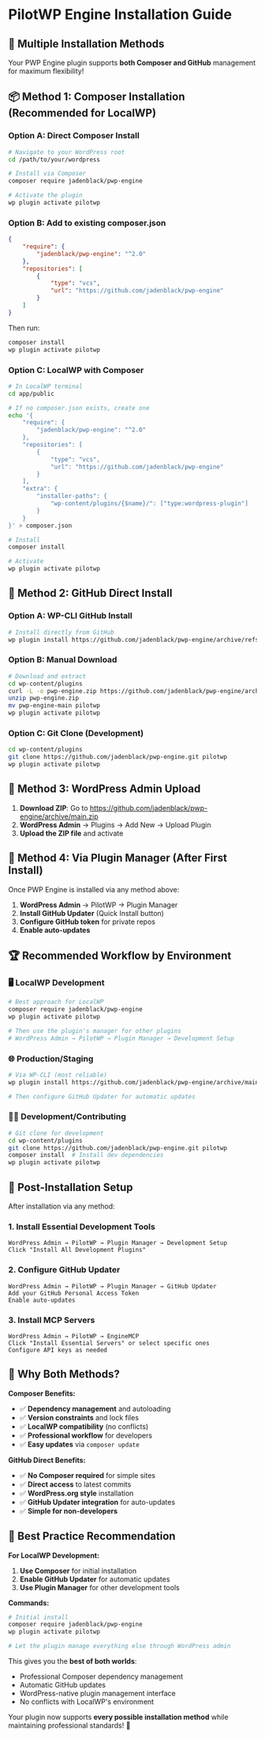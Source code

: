 # PilotWP Engine Installation Guide

## 🚀 **Multiple Installation Methods**

Your PWP Engine plugin supports **both Composer and GitHub** management for maximum flexibility!

## 📦 **Method 1: Composer Installation (Recommended for LocalWP)**

### **Option A: Direct Composer Install**
```bash
# Navigate to your WordPress root
cd /path/to/your/wordpress

# Install via Composer
composer require jadenblack/pwp-engine

# Activate the plugin
wp plugin activate pilotwp
```

### **Option B: Add to existing composer.json**
```json
{
    "require": {
        "jadenblack/pwp-engine": "^2.0"
    },
    "repositories": [
        {
            "type": "vcs",
            "url": "https://github.com/jadenblack/pwp-engine"
        }
    ]
}
```

Then run:
```bash
composer install
wp plugin activate pilotwp
```

### **Option C: LocalWP with Composer**
```bash
# In LocalWP terminal
cd app/public

# If no composer.json exists, create one
echo '{
    "require": {
        "jadenblack/pwp-engine": "^2.0"
    },
    "repositories": [
        {
            "type": "vcs", 
            "url": "https://github.com/jadenblack/pwp-engine"
        }
    ],
    "extra": {
        "installer-paths": {
            "wp-content/plugins/{$name}/": ["type:wordpress-plugin"]
        }
    }
}' > composer.json

# Install
composer install

# Activate
wp plugin activate pilotwp
```

## 🐙 **Method 2: GitHub Direct Install**

### **Option A: WP-CLI GitHub Install**
```bash
# Install directly from GitHub
wp plugin install https://github.com/jadenblack/pwp-engine/archive/refs/heads/main.zip --activate
```

### **Option B: Manual Download**
```bash
# Download and extract
cd wp-content/plugins
curl -L -o pwp-engine.zip https://github.com/jadenblack/pwp-engine/archive/main.zip
unzip pwp-engine.zip
mv pwp-engine-main pilotwp
wp plugin activate pilotwp
```

### **Option C: Git Clone (Development)**
```bash
cd wp-content/plugins
git clone https://github.com/jadenblack/pwp-engine.git pilotwp
wp plugin activate pilotwp
```

## 🎯 **Method 3: WordPress Admin Upload**

1. **Download ZIP**: Go to https://github.com/jadenblack/pwp-engine/archive/main.zip
2. **WordPress Admin** → Plugins → Add New → Upload Plugin
3. **Upload the ZIP file** and activate

## 🔄 **Method 4: Via Plugin Manager (After First Install)**

Once PWP Engine is installed via any method above:

1. **WordPress Admin** → PilotWP → Plugin Manager
2. **Install GitHub Updater** (Quick Install button)
3. **Configure GitHub token** for private repos
4. **Enable auto-updates**

## 🏆 **Recommended Workflow by Environment**

### **🖥️ LocalWP Development**
```bash
# Best approach for LocalWP
composer require jadenblack/pwp-engine
wp plugin activate pilotwp

# Then use the plugin's manager for other plugins
# WordPress Admin → PilotWP → Plugin Manager → Development Setup
```

### **🌐 Production/Staging**
```bash
# Via WP-CLI (most reliable)
wp plugin install https://github.com/jadenblack/pwp-engine/archive/main.zip --activate

# Then configure GitHub Updater for automatic updates
```

### **👨‍💻 Development/Contributing** 
```bash
# Git clone for development
cd wp-content/plugins
git clone https://github.com/jadenblack/pwp-engine.git pilotwp
composer install  # Install dev dependencies
wp plugin activate pilotwp
```

## 🔧 **Post-Installation Setup**

After installation via any method:

### **1. Install Essential Development Tools**
```
WordPress Admin → PilotWP → Plugin Manager → Development Setup
Click "Install All Development Plugins"
```

### **2. Configure GitHub Updater**
```
WordPress Admin → PilotWP → Plugin Manager → GitHub Updater
Add your GitHub Personal Access Token
Enable auto-updates
```

### **3. Install MCP Servers**
```
WordPress Admin → PilotWP → EngineMCP
Click "Install Essential Servers" or select specific ones
Configure API keys as needed
```

## 🎯 **Why Both Methods?**

**Composer Benefits:**
- ✅ **Dependency management** and autoloading
- ✅ **Version constraints** and lock files  
- ✅ **LocalWP compatibility** (no conflicts)
- ✅ **Professional workflow** for developers
- ✅ **Easy updates** via `composer update`

**GitHub Direct Benefits:**
- ✅ **No Composer required** for simple sites
- ✅ **Direct access** to latest commits
- ✅ **WordPress.org style** installation
- ✅ **GitHub Updater integration** for auto-updates
- ✅ **Simple for non-developers**

## 🚀 **Best Practice Recommendation**

**For LocalWP Development:**
1. **Use Composer** for initial installation
2. **Enable GitHub Updater** for automatic updates
3. **Use Plugin Manager** for other development tools

**Commands:**
```bash
# Initial install
composer require jadenblack/pwp-engine
wp plugin activate pilotwp

# Let the plugin manage everything else through WordPress admin
```

This gives you the **best of both worlds**:
- Professional Composer dependency management
- Automatic GitHub updates 
- WordPress-native plugin management interface
- No conflicts with LocalWP's environment

Your plugin now supports **every possible installation method** while maintaining professional standards! 🎉
